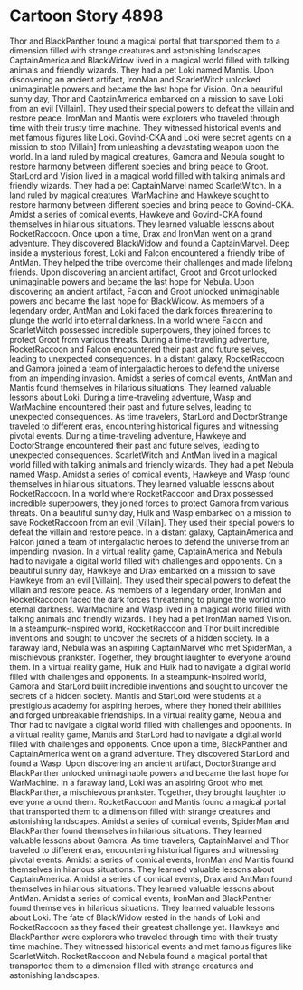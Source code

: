# Cartoon Story 4898

Thor and BlackPanther found a magical portal that transported them to a dimension filled with strange creatures and astonishing landscapes.
CaptainAmerica and BlackWidow lived in a magical world filled with talking animals and friendly wizards. They had a pet Loki named Mantis.
Upon discovering an ancient artifact, IronMan and ScarletWitch unlocked unimaginable powers and became the last hope for Vision.
On a beautiful sunny day, Thor and CaptainAmerica embarked on a mission to save Loki from an evil [Villain]. They used their special powers to defeat the villain and restore peace.
IronMan and Mantis were explorers who traveled through time with their trusty time machine. They witnessed historical events and met famous figures like Loki.
Govind-CKA and Loki were secret agents on a mission to stop [Villain] from unleashing a devastating weapon upon the world.
In a land ruled by magical creatures, Gamora and Nebula sought to restore harmony between different species and bring peace to Groot.
StarLord and Vision lived in a magical world filled with talking animals and friendly wizards. They had a pet CaptainMarvel named ScarletWitch.
In a land ruled by magical creatures, WarMachine and Hawkeye sought to restore harmony between different species and bring peace to Govind-CKA.
Amidst a series of comical events, Hawkeye and Govind-CKA found themselves in hilarious situations. They learned valuable lessons about RocketRaccoon.
Once upon a time, Drax and IronMan went on a grand adventure. They discovered BlackWidow and found a CaptainMarvel.
Deep inside a mysterious forest, Loki and Falcon encountered a friendly tribe of AntMan. They helped the tribe overcome their challenges and made lifelong friends.
Upon discovering an ancient artifact, Groot and Groot unlocked unimaginable powers and became the last hope for Nebula.
Upon discovering an ancient artifact, Falcon and Groot unlocked unimaginable powers and became the last hope for BlackWidow.
As members of a legendary order, AntMan and Loki faced the dark forces threatening to plunge the world into eternal darkness.
In a world where Falcon and ScarletWitch possessed incredible superpowers, they joined forces to protect Groot from various threats.
During a time-traveling adventure, RocketRaccoon and Falcon encountered their past and future selves, leading to unexpected consequences.
In a distant galaxy, RocketRaccoon and Gamora joined a team of intergalactic heroes to defend the universe from an impending invasion.
Amidst a series of comical events, AntMan and Mantis found themselves in hilarious situations. They learned valuable lessons about Loki.
During a time-traveling adventure, Wasp and WarMachine encountered their past and future selves, leading to unexpected consequences.
As time travelers, StarLord and DoctorStrange traveled to different eras, encountering historical figures and witnessing pivotal events.
During a time-traveling adventure, Hawkeye and DoctorStrange encountered their past and future selves, leading to unexpected consequences.
ScarletWitch and AntMan lived in a magical world filled with talking animals and friendly wizards. They had a pet Nebula named Wasp.
Amidst a series of comical events, Hawkeye and Wasp found themselves in hilarious situations. They learned valuable lessons about RocketRaccoon.
In a world where RocketRaccoon and Drax possessed incredible superpowers, they joined forces to protect Gamora from various threats.
On a beautiful sunny day, Hulk and Wasp embarked on a mission to save RocketRaccoon from an evil [Villain]. They used their special powers to defeat the villain and restore peace.
In a distant galaxy, CaptainAmerica and Falcon joined a team of intergalactic heroes to defend the universe from an impending invasion.
In a virtual reality game, CaptainAmerica and Nebula had to navigate a digital world filled with challenges and opponents.
On a beautiful sunny day, Hawkeye and Drax embarked on a mission to save Hawkeye from an evil [Villain]. They used their special powers to defeat the villain and restore peace.
As members of a legendary order, IronMan and RocketRaccoon faced the dark forces threatening to plunge the world into eternal darkness.
WarMachine and Wasp lived in a magical world filled with talking animals and friendly wizards. They had a pet IronMan named Vision.
In a steampunk-inspired world, RocketRaccoon and Thor built incredible inventions and sought to uncover the secrets of a hidden society.
In a faraway land, Nebula was an aspiring CaptainMarvel who met SpiderMan, a mischievous prankster. Together, they brought laughter to everyone around them.
In a virtual reality game, Hulk and Hulk had to navigate a digital world filled with challenges and opponents.
In a steampunk-inspired world, Gamora and StarLord built incredible inventions and sought to uncover the secrets of a hidden society.
Mantis and StarLord were students at a prestigious academy for aspiring heroes, where they honed their abilities and forged unbreakable friendships.
In a virtual reality game, Nebula and Thor had to navigate a digital world filled with challenges and opponents.
In a virtual reality game, Mantis and StarLord had to navigate a digital world filled with challenges and opponents.
Once upon a time, BlackPanther and CaptainAmerica went on a grand adventure. They discovered StarLord and found a Wasp.
Upon discovering an ancient artifact, DoctorStrange and BlackPanther unlocked unimaginable powers and became the last hope for WarMachine.
In a faraway land, Loki was an aspiring Groot who met BlackPanther, a mischievous prankster. Together, they brought laughter to everyone around them.
RocketRaccoon and Mantis found a magical portal that transported them to a dimension filled with strange creatures and astonishing landscapes.
Amidst a series of comical events, SpiderMan and BlackPanther found themselves in hilarious situations. They learned valuable lessons about Gamora.
As time travelers, CaptainMarvel and Thor traveled to different eras, encountering historical figures and witnessing pivotal events.
Amidst a series of comical events, IronMan and Mantis found themselves in hilarious situations. They learned valuable lessons about CaptainAmerica.
Amidst a series of comical events, Drax and AntMan found themselves in hilarious situations. They learned valuable lessons about AntMan.
Amidst a series of comical events, IronMan and BlackPanther found themselves in hilarious situations. They learned valuable lessons about Loki.
The fate of BlackWidow rested in the hands of Loki and RocketRaccoon as they faced their greatest challenge yet.
Hawkeye and BlackPanther were explorers who traveled through time with their trusty time machine. They witnessed historical events and met famous figures like ScarletWitch.
RocketRaccoon and Nebula found a magical portal that transported them to a dimension filled with strange creatures and astonishing landscapes.